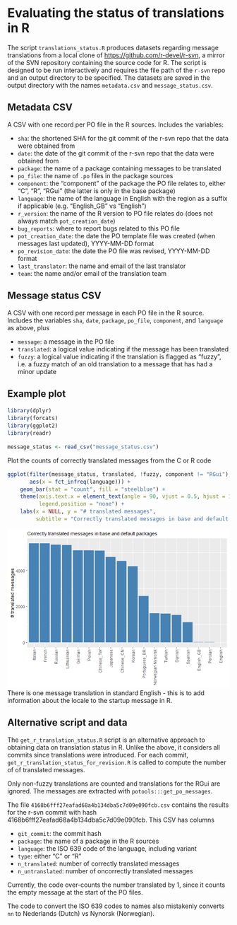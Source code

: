 
# Evaluating the status of translations in R

The script `translations_status.R` produces datasets regarding message
translations from a local clone of <https://github.com/r-devel/r-svn>, a
mirror of the SVN repository containing the source code for R. The
script is designed to be run interactively and requires the file path of
the `r-svn` repo and an output directory to be specified. The datasets
are saved in the output directory with the names `metadata.csv` and
`message_status.csv`.

## Metadata CSV

A CSV with one record per PO file in the R sources. Includes the
variables:

-   `sha`: the shortened SHA for the git commit of the r-svn repo that
    the data were obtained from
-   `date`: the date of the git commit of the r-svn repo that the data
    were obtained from
-   `package`: the name of a package containing messages to be
    translated
-   `po_file`: the name of `.po` files in the package sources
-   `component`: the “component” of the package the PO file relates to,
    either “C”, “R”, “RGui” (the latter is only in the base package)
-   `language`: the name of the language in English with the region as a
    suffix if applicable (e.g. “English_GB” vs “English”)
-   `r_version`: the name of the R version to PO file relates do (does
    not always match `pot_creation_date`)
-   `bug_reports`: where to report bugs related to this PO file
-   `pot_creation_date`: the date the PO template file was created (when
    messages last updated), YYYY-MM-DD format
-   `po_revision_date`: the date the PO file was revised, YYYY-MM-DD
    format
-   `last_translator`: the name and email of the last translator
-   `team`: the name and/or email of the translation team

## Message status CSV

A CSV with one record per message in each PO file in the R source.
Includes the variables `sha`, `date`, `package`, `po_file`, `component`,
and `language` as above, plus

-   `message`: a message in the PO file
-   `translated`: a logical value indicating if the message has been
    translated
-   `fuzzy`: a logical value indicating if the translation is flagged as
    “fuzzy”, i.e. a fuzzy match of an old translation to a message that
    has had a minor update

## Example plot

``` r
library(dplyr)
library(forcats)
library(ggplot2)
library(readr)
```

``` r
message_status <- read_csv("message_status.csv")
```

Plot the counts of correctly translated messages from the C or R code

``` r
ggplot(filter(message_status, translated, !fuzzy, component != "RGui"),
       aes(x = fct_infreq(language))) +
    geom_bar(stat = "count", fill = "steelblue") +
    theme(axis.text.x = element_text(angle = 90, vjust = 0.5, hjust = 1),
          legend.position = "none") +
    labs(x = NULL, y = "# translated messages",
         subtitle = "Correctly translated messages in base and default packages")
```

![](README_files/figure-gfm/message_status_plot-1.png)<!-- --> There is
one message translation in standard English - this is to add information
about the locale to the startup message in R.

## Alternative script and data

The `get_r_translation_status.R` script is an alternative approach to
obtaining data on translation status in R. Unlike the above, it
considers all commits since translations were introduced. For each
commit, `get_r_translation_status_for_revision.R` is called to compute
the number of of translated messages.

Only non-fuzzy translations are counted and translations for the RGui
are ignored. The messages are extracted with
`potools:::get_po_messages`.

The file `4168b6fff27eafad68a4b134dba5c7d09e090fcb.csv` contains the
results for the r-svn commit with hash
4168b6fff27eafad68a4b134dba5c7d09e090fcb. This CSV has columns

-   `git_commit`: the commit hash
-   `package`: the name of a package in the R sources
-   `language`: the ISO 639 code of the language, including variant
-   `type`: either “C” or “R”
-   `n_translated`: number of correctly translated messages
-   `n_untranslated`: number of oncorrectly translated messages

Currently, the code over-counts the number translated by 1, since it
counts the empty message at the start of the PO files.

The code to convert the ISO 639 codes to names also mistakenly converts
`nn` to Nederlands (Dutch) vs Nynorsk (Norwegian).
